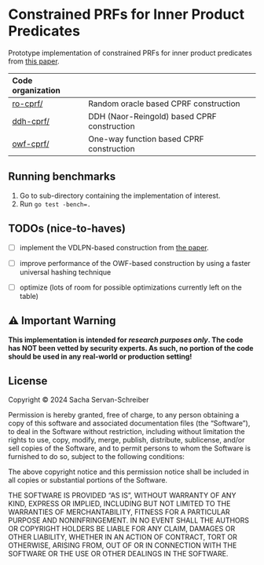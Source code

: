 # Constrained PRFs for Inner Product Predicates

Prototype implementation of constrained PRFs for inner product predicates from [this paper](https://eprint.iacr.org/2024/TBD). 

| **Code organization** ||
| :--- | :---|
| [ro-cprf/](ro-cprf/) | Random oracle based CPRF construction|
| [ddh-cprf/](ddh-cprf/) | DDH (Naor-Reingold) based CPRF construction|
| [owf-cprf/](owf-cprf/) | One-way function based CPRF construction|


## Running benchmarks
1. Go to sub-directory containing the implementation of interest.
2. Run ```go test -bench=.```

## TODOs (nice-to-haves)
- [ ] implement the VDLPN-based construction from [the paper](https://eprint.iacr.org/2024/TBD). 
- [ ] improve performance of the OWF-based construction by using a faster universal hashing technique
- [ ] optimize (lots of room for possible optimizations currently left on the table)


## ⚠️ Important Warning

<b>This implementation is intended for _research purposes only_. The code has NOT been vetted by security experts.
As such, no portion of the code should be used in any real-world or production setting!</b>

## License

Copyright © 2024 Sacha Servan-Schreiber

Permission is hereby granted, free of charge, to any person obtaining a copy of this software and associated documentation files (the “Software”), to deal in the Software without restriction, including without limitation the rights to use, copy, modify, merge, publish, distribute, sublicense, and/or sell copies of the Software, and to permit persons to whom the Software is furnished to do so, subject to the following conditions:

The above copyright notice and this permission notice shall be included in all copies or substantial portions of the Software.

THE SOFTWARE IS PROVIDED “AS IS”, WITHOUT WARRANTY OF ANY KIND, EXPRESS OR IMPLIED, INCLUDING BUT NOT LIMITED TO THE WARRANTIES OF MERCHANTABILITY, FITNESS FOR A PARTICULAR PURPOSE AND NONINFRINGEMENT. IN NO EVENT SHALL THE AUTHORS OR COPYRIGHT HOLDERS BE LIABLE FOR ANY CLAIM, DAMAGES OR OTHER LIABILITY, WHETHER IN AN ACTION OF CONTRACT, TORT OR OTHERWISE, ARISING FROM, OUT OF OR IN CONNECTION WITH THE SOFTWARE OR THE USE OR OTHER DEALINGS IN THE SOFTWARE.
